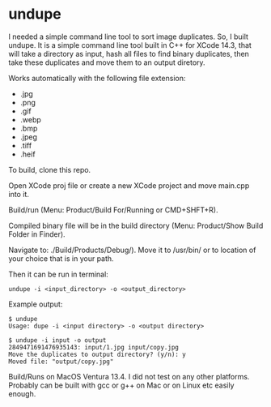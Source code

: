 # undupe

I needed a simple command line tool to sort image duplicates. So, I built undupe. It is a simple command line tool built in C++ for XCode 14.3, that will take a directory as input, hash all files to find binary duplicates, then take these duplicates and move them to an output diretory.

Works automatically with the following file extension:
* .jpg
* .png
* .gif
* .webp
* .bmp
* .jpeg
* .tiff
* .heif

To build, clone this repo.

Open XCode proj file or create a new XCode project and move main.cpp into it.

Build/run (Menu: Product/Build For/Running or CMD+SHFT+R).

Compiled binary file will be in the build directory (Menu: Product/Show Build Folder in Finder). 

Navigate to: ./Build/Products/Debug/). Move it to /usr/bin/ or to location of your choice that is in your path.

Then it can be run in terminal:

```
undupe -i <input_directory> -o <output_directory>
```

Example output:
```
$ undupe 
Usage: dupe -i <input directory> -o <output directory>

$ undupe -i input -o output
2849471691476935143: input/1.jpg input/copy.jpg
Move the duplicates to output directory? (y/n): y
Moved file: "output/copy.jpg"
```

Build/Runs on MacOS Ventura 13.4. I did not test on any other platforms. Probably can be built with gcc or g++ on Mac or on Linux etc easily enough.
